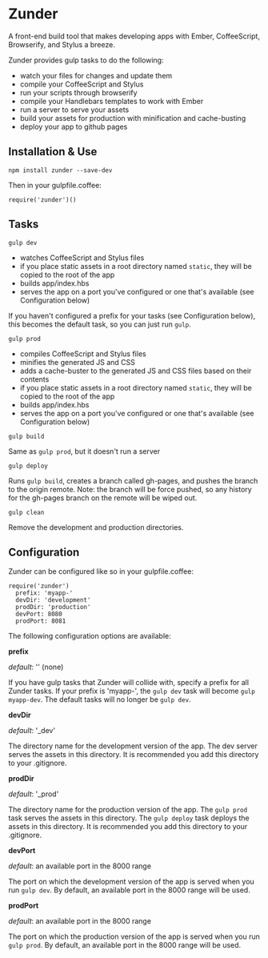 # Zunder

A front-end build tool that makes developing apps with Ember, CoffeeScript, Browserify, and Stylus a breeze.

Zunder provides gulp tasks to do the following:

* watch your files for changes and update them
* compile your CoffeeScript and Stylus
* run your scripts through browserify
* compile your Handlebars templates to work with Ember
* run a server to serve your assets
* build your assets for production with minification and cache-busting
* deploy your app to github pages

## Installation & Use

```
npm install zunder --save-dev
```

Then in your gulpfile.coffee:

```
require('zunder')()
```

## Tasks

```
gulp dev
```

* watches CoffeeScript and Stylus files
* if you place static assets in a root directory named `static`, they will be copied to the root of the app
* builds app/index.hbs
* serves the app on a port you've configured or one that's available (see Configuration below)

If you haven't configured a prefix for your tasks (see Configuration below), this becomes the default task, so you can just run `gulp`.

```
gulp prod
```

* compiles CoffeeScript and Stylus files
* minifies the generated JS and CSS
* adds a cache-buster to the generated JS and CSS files based on their contents
* if you place static assets in a root directory named `static`, they will be copied to the root of the app
* builds app/index.hbs
* serves the app on a port you've configured or one that's available (see Configuration below)

```
gulp build
```

Same as `gulp prod`, but it doesn't run a server

```
gulp deploy
```

Runs `gulp build`, creates a branch called gh-pages, and pushes the branch to the origin remote. Note: the branch will be force pushed, so any history for the gh-pages branch on the remote will be wiped out.

```
gulp clean
```

Remove the development and production directories.

## Configuration

Zunder can be configured like so in your gulpfile.coffee:

```
require('zunder')
  prefix: 'myapp-'
  devDir: 'development'
  prodDir: 'production'
  devPort: 8080
  prodPort: 8081
```

The following configuration options are available:

**prefix**

*default*: '' (none)

If you have gulp tasks that Zunder will collide with, specify a prefix for all Zunder tasks. If your prefix is 'myapp-', the `gulp dev` task will become `gulp myapp-dev`. The default tasks will no longer be `gulp dev`.

**devDir**

*default*: '_dev'

The directory name for the development version of the app. The dev server serves the assets in this directory. It is recommended you add this directory to your .gitignore.

**prodDir**

*default*: '_prod'

The directory name for the production version of the app. The `gulp prod` task serves the assets in this directory. The `gulp deploy` task deploys the assets in this directory. It is recommended you add this directory to your .gitignore.

**devPort**

*default*: an available port in the 8000 range

The port on which the development version of the app is served when you run `gulp dev`. By default, an available port in the 8000 range will be used.

**prodPort**

*default*: an available port in the 8000 range

The port on which the production version of the app is served when you run `gulp prod`. By default, an available port in the 8000 range will be used.
